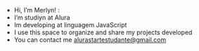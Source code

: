 -  Hi, I’m Merlyn! :
-  I’m studiyn at Alura
-  Im developing at linguagem JavaScript
-  I use this space to organize and share my projects developed 
-  You can contact me 
  alurastartestudante@gmail.com

